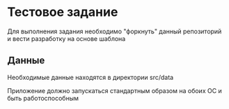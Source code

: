 # Тестовое задание
Для выполнения задания необходимо "форкнуть" данный репозиторий и вести разработку на основе шаблона

## Данные
Необходимые данные находятся в директории src/data

Приложение должно запускаться стандартным образом на обоих ОС и быть работоспособным